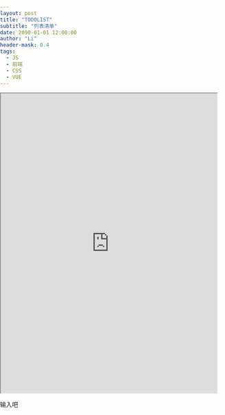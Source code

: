 ```yaml
---
layout: post
title: "TODOLIST"
subtitle: "列表清单"
date: 2090-01-01 12:00:00
author: "Li"
header-mask: 0.4
tags:
  - JS
  - 前端
  - CSS
  - VUE
---
```



<style>
    body{font-family: "微软雅黑";font-size: 14px;}
    input{font-size: 14px;}
    body,ul,div,html{padding: 0;margin: 0;}
    .hidden{display: none;}
    .main{width: 800px;margin: 0 auto;}
    li{list-style-type: none;line-height: 40px;position: relative;border: 1px solid transparent;padding: 0 20px;}
    li .status-span{display: block;width: 10px;height: 10px;background: #ccc;margin: 14px 10px 0 0 ;float: left;}
    li .status-span.status-end{
            background: #09f;
        }
    li .close{position: absolute;color: #f00;font-size: 20px;line-height: 40px;height: 40px;right: 20px;cursor: pointer;display: none;top: 0;}
    li:hover{border: 1px solid #09f;}
    li:hover .close{display: block;}
    li div{display: block;}
    li.eidting div{display: none;}
    li .text2{height: 40px;padding-left: 10px;box-sizing: border-box;margin-left: 10px;width: 80%;display: none;}
    li.eidting .text2{display: block;}
    li .text-keyword{height: 40px;padding-left: 10px;box-sizing: border-box;margin-left: 10px;width: 80%;display: none;}
    .text-keyword{box-sizing: border-box;width: 70%;height: 40px;padding-left: 10px;outline: none;}
</style>
<div>
<iframe src="https://nextick.icu/myhjc/todoList.html"
style="width:100%;height:700px;"
></iframe>
</div>

输入吧
